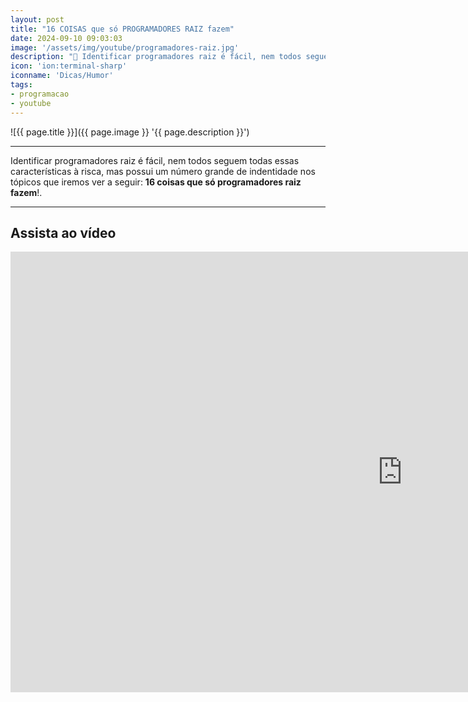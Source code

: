 ```yaml
---
layout: post
title: "16 COISAS que só PROGRAMADORES RAIZ fazem"
date: 2024-09-10 09:03:03
image: '/assets/img/youtube/programadores-raiz.jpg'
description: "🚀 Identificar programadores raiz é fácil, nem todos seguem todas essas características, mas possui um número grande de identidade nesses tópicos."
icon: 'ion:terminal-sharp'
iconname: 'Dicas/Humor'
tags:
- programacao
- youtube
---
```


![{{ page.title }}]({{ page.image }} '{{ page.description }}')

---

Identificar programadores raiz é fácil, nem todos seguem todas essas características à risca, mas possui um número grande de indentidade nos tópicos que iremos ver a seguir: **16 coisas que só programadores raiz fazem**!.

---

## Assista ao vídeo

<iframe width="1253" height="705" src="https://www.youtube.com/embed/OJP2Cafw7aE" title="16 COISAS que só PROGRAMADORES RAIZ fazem" frameborder="0" allow="accelerometer; autoplay; clipboard-write; encrypted-media; gyroscope; picture-in-picture" allowfullscreen></iframe>


